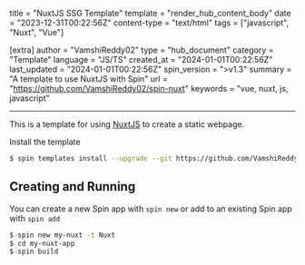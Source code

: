 title = "NuxtJS SSG Template"
template = "render_hub_content_body"
date = "2023-12-31T00:22:56Z"
content-type = "text/html"
tags = ["javascript", "Nuxt", "Vue"]

[extra]
author = "VamshiReddy02"
type = "hub_document"
category = "Template"
language = "JS/TS"
created_at = "2024-01-01T00:22:56Z"
last_updated = "2024-01-01T00:22:56Z"
spin_version = ">v1.3"
summary =  "A template to use NuxtJS with Spin"
url = "https://github.com/VamshiReddy02/spin-nuxt"
keywords = "vue, nuxt, js, javascript"

---

This is a template for using [NuxtJS](https://nuxt.com/docs/getting-started/introduction) to create a static webpage.

Install the template
```bash
$ spin templates install --upgrade --git https://github.com/VamshiReddy02/spin-nuxt
```

## Creating and Running
You can create a new Spin app with `spin new` or add to an existing Spin app with `spin add` 

```bash
$ spin new my-nuxt -t Nuxt
$ cd my-nuxt-app
$ spin build 
```